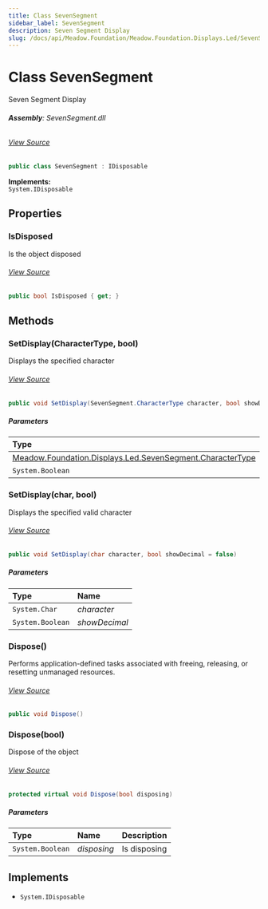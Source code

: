```yaml
---
title: Class SevenSegment
sidebar_label: SevenSegment
description: Seven Segment Display
slug: /docs/api/Meadow.Foundation/Meadow.Foundation.Displays.Led/SevenSegment
---
```

# Class SevenSegment
Seven Segment Display

###### **Assembly**: SevenSegment.dll
###### [View Source](https://github.com/WildernessLabs/Meadow.Foundation.git/blob/develop/Source/Meadow.Foundation.Peripherals/Displays.Led.SevenSegment/Driver/SevenSegment.cs#L9)
```csharp title="Declaration"
public class SevenSegment : IDisposable
```
**Implements:**  
`System.IDisposable`

## Properties
### IsDisposed
Is the object disposed
###### [View Source](https://github.com/WildernessLabs/Meadow.Foundation.git/blob/develop/Source/Meadow.Foundation.Peripherals/Displays.Led.SevenSegment/Driver/SevenSegment.cs#L14)
```csharp title="Declaration"
public bool IsDisposed { get; }
```
## Methods
### SetDisplay(CharacterType, bool)
Displays the specified character
###### [View Source](https://github.com/WildernessLabs/Meadow.Foundation.git/blob/develop/Source/Meadow.Foundation.Peripherals/Displays.Led.SevenSegment/Driver/SevenSegment.cs#L197)
```csharp title="Declaration"
public void SetDisplay(SevenSegment.CharacterType character, bool showDecimal = false)
```

##### Parameters

| Type | Name |
|:--- |:--- |
| [Meadow.Foundation.Displays.Led.SevenSegment.CharacterType](../Meadow.Foundation.Displays.Led/SevenSegment.CharacterType) | *character* |
| `System.Boolean` | *showDecimal* |

### SetDisplay(char, bool)
Displays the specified valid character
###### [View Source](https://github.com/WildernessLabs/Meadow.Foundation.git/blob/develop/Source/Meadow.Foundation.Peripherals/Displays.Led.SevenSegment/Driver/SevenSegment.cs#L220)
```csharp title="Declaration"
public void SetDisplay(char character, bool showDecimal = false)
```

##### Parameters

| Type | Name |
|:--- |:--- |
| `System.Char` | *character* |
| `System.Boolean` | *showDecimal* |

### Dispose()
Performs application-defined tasks associated with freeing, releasing, or resetting unmanaged resources.
###### [View Source](https://github.com/WildernessLabs/Meadow.Foundation.git/blob/develop/Source/Meadow.Foundation.Peripherals/Displays.Led.SevenSegment/Driver/SevenSegment.cs#L237)
```csharp title="Declaration"
public void Dispose()
```
### Dispose(bool)
Dispose of the object
###### [View Source](https://github.com/WildernessLabs/Meadow.Foundation.git/blob/develop/Source/Meadow.Foundation.Peripherals/Displays.Led.SevenSegment/Driver/SevenSegment.cs#L247)
```csharp title="Declaration"
protected virtual void Dispose(bool disposing)
```

##### Parameters

| Type | Name | Description |
|:--- |:--- |:--- |
| `System.Boolean` | *disposing* | Is disposing |


## Implements

* `System.IDisposable`
